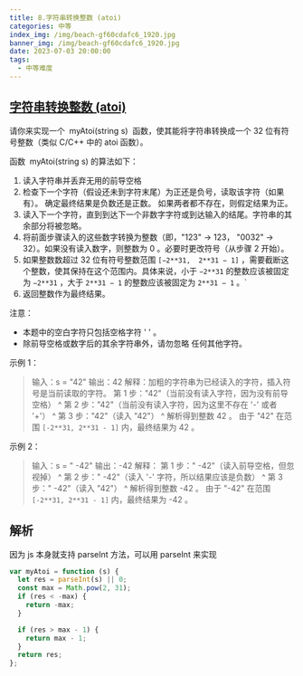 ```yaml
---
title: 8.字符串转换整数 (atoi)
categories: 中等
index_img: /img/beach-gf60cdafc6_1920.jpg
banner_img: /img/beach-gf60cdafc6_1920.jpg
date: 2023-07-03 20:00:00
tags:
  - 中等难度
---
```


## [字符串转换整数 (atoi)](https://leetcode.cn/problems/string-to-integer-atoi/)

请你来实现一个  myAtoi(string s)  函数，使其能将字符串转换成一个 32 位有符号整数（类似 C/C++ 中的 atoi 函数）。

函数  myAtoi(string s) 的算法如下：

1. 读入字符串并丢弃无用的前导空格
2. 检查下一个字符（假设还未到字符末尾）为正还是负号，读取该字符（如果有）。 确定最终结果是负数还是正数。 如果两者都不存在，则假定结果为正。
3. 读入下一个字符，直到到达下一个非数字字符或到达输入的结尾。字符串的其余部分将被忽略。
4. 将前面步骤读入的这些数字转换为整数（即，"123" -> 123， "0032" -> 32）。如果没有读入数字，则整数为 0 。必要时更改符号（从步骤 2 开始）。
5. 如果整数数超过 32 位有符号整数范围 `[−2**31,  2**31 − 1]` ，需要截断这个整数，使其保持在这个范围内。具体来说，小于 `−2**31` 的整数应该被固定为 `−2**31` ，大于 `2**31 − 1` 的整数应该被固定为 `2**31 − 1` 。`
6. 返回整数作为最终结果。

注意：

- 本题中的空白字符只包括空格字符 ' ' 。
- 除前导空格或数字后的其余字符串外，请勿忽略 任何其他字符。

<!-- more -->

示例 1：

> 输入：s = "42"
> 输出：42
> 解释：加粗的字符串为已经读入的字符，插入符号是当前读取的字符。
> 第 1 步："42"（当前没有读入字符，因为没有前导空格）
> ^
> 第 2 步："42"（当前没有读入字符，因为这里不存在 '-' 或者 '+'）
> ^
> 第 3 步："42"（读入 "42"）
> ^
> 解析得到整数 42 。
> 由于 "42" 在范围 `[-2**31, 2**31 - 1]` 内，最终结果为 42 。

示例 2：

> 输入：s = " -42"
> 输出：-42
> 解释：
> 第 1 步：" -42"（读入前导空格，但忽视掉）
> ^
> 第 2 步：" -42"（读入 '-' 字符，所以结果应该是负数）
> ^
> 第 3 步：" -42"（读入 "42"）
> ^
> 解析得到整数 -42 。
> 由于 "-42" 在范围 `[-2**31, 2**31 - 1]` 内，最终结果为 -42 。

## 解析

因为 js 本身就支持 parseInt 方法，可以用 parseInt 来实现

```javascript
var myAtoi = function (s) {
  let res = parseInt(s) || 0;
  const max = Math.pow(2, 31);
  if (res < -max) {
    return -max;
  }

  if (res > max - 1) {
    return max - 1;
  }
  return res;
};
```
